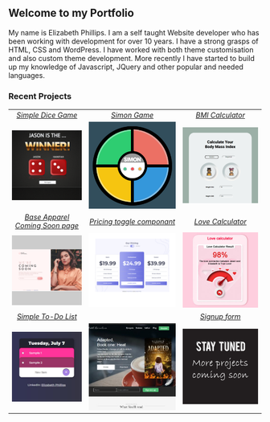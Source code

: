 ## Welcome to my Portfolio

My name is Elizabeth Phillips. I am a self taught Website developer who has been working with development for over 10 years. I have a strong grasps of HTML, CSS and WordPress. I have worked with both theme customisation and also custom theme development.
More recently I have started to build up my knowledge of Javascript, JQuery and other popular and needed languages.

### Recent Projects

|       |           |   |
|:-------------:|:-------------:|:-------------:|
| [*Simple Dice Game*](https://lizuk.github.io/Dice-Game/)     | [*Simon Game*](https://lizuk.github.io/Simon-Game/) | [*BMI Calculator*](https://lizuk.github.io/BMI-Calculator/) |
| ![Image](https://raw.githubusercontent.com/LizUK/Dice-Game/master/screenshot.png)| ![Image](https://raw.githubusercontent.com/LizUK/Simon-Game/master/images/screenshot.png)|   ![Image](https://raw.githubusercontent.com/LizUK/BMI-Calculator/master/images/screenshot.png) |
| [*Base Apparel Coming Soon page*](https://lizuk.github.io/Base-Apparel/)     | [*Pricing toggle componant*](https://lizuk.github.io/Pricing-toggle-componant/)  | [*Love Calculator*](https://lizuk.github.io/Love-Calculator/) |
| ![Image](https://raw.githubusercontent.com/LizUK/Base-Apparel/master/images/screenshot.png)      |![Image](https://raw.githubusercontent.com/LizUK/Pricing-toggle-componant/master/images/screenshot.png)       | ![Image](https://raw.githubusercontent.com/LizUK/Love-Calculator/master/images/screenshot.jpg)   |
[*Simple To-Do List*](https://immense-reef-78629.herokuapp.com/)     | |[*Signup form*](http://signup.elizabethcarolinesays.co.uk/)  |
| ![Image](https://raw.githubusercontent.com/LizUK/LizUK.github.io/master/to%20do%20list.jpg)   |  ![Image](https://raw.githubusercontent.com/LizUK/LizUK.github.io/master/signup%20thumbnail.jpg)    |![Image](https://raw.githubusercontent.com/LizUK/LizUK.github.io/master/stay%20tuned.png)   |

